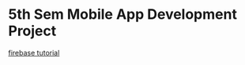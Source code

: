 # 5th Sem Mobile App Development Project





[firebase tutorial](https://www.youtube.com/watch?v=0RWLaJxW7Oc)
